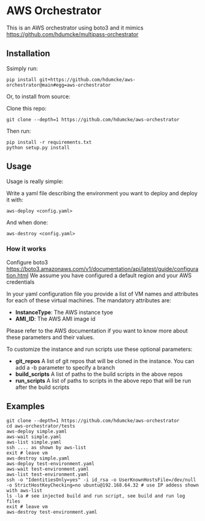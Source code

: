 # AWS Orchestrator

This is an AWS orchestrator using boto3 and it mimics https://github.com/hdumcke/multipass-orchestrator

## Installation

Ssimply run:
```
pip install git+https://github.com/hdumcke/aws-orchestrator@main#egg=aws-orchestrator
```

Or, to install from source:


Clone this repo:

```
git clone --depth=1 https://github.com/hdumcke/aws-orchestrator
```


Then run:
```
pip install -r requirements.txt
python setup.py install
```

## Usage

Usage is really simple:

Write a yaml file describing the environment you want to deploy and deploy it with:

```
aws-deploy <config.yaml>
```

And when done:

```
aws-destroy <config.yaml>
```

### How it works

Configure boto3 https://boto3.amazonaws.com/v1/documentation/api/latest/guide/configuration.html
We assume you have configured a default region and your AWS credentials

In your yaml configuration file you provide a list of VM names and attributes for each of these virtual machines. The mandatory attributes are:

- **InstanceType**: The AWS instance tyoe
- **AMI_ID**: The AWS AMI image id

Please refer to the AWS documentation if you want to know more about these parameters and their values.

To customize the instance and run scripts use these optional parameters:

- **git_repos** A list of git repos that will be cloned in the instance. You can add a -b parameter to specify a branch
- **build_scripts** A list of paths to the build scripts in the above repos
- **run_scripts** A list of paths to scripts in the above repo that will be run after the build scripts

## Examples

```
git clone --depth=1 https://github.com/hdumcke/aws-orchestrator
cd aws-orchestrator/tests
aws-deploy simple.yaml
aws-wait simple.yaml
aws-list simple.yaml
ssh .... as shown by aws-list
exit # leave vm
aws-destroy simple.yaml
aws-deploy test-environment.yaml
aws-wait test-environment.yaml
aws-list test-environment.yaml
ssh -o "IdentitiesOnly=yes" -i id_rsa -o UserKnownHostsFile=/dev/null -o StrictHostKeyChecking=no ubuntu@192.168.64.32 # use IP addess shown with aws-list
ls -la # see injected build and run script, see build and run log files
exit # leave vm
aws-destroy test-environment.yaml
```
